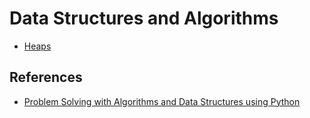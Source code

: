 # Data Structures and Algorithms

- [Heaps](heaps)

## References

- [Problem Solving with Algorithms and Data Structures using Python](https://runestone.academy/ns/books/published/pythonds/index.html)

